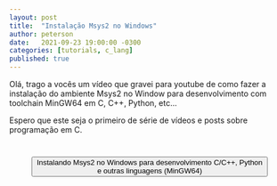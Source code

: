 ```yaml
---
layout: post
title:  "Instalação Msys2 no Windows"
author: peterson
date:   2021-09-23 19:00:00 -0300
categories: [tutorials, c_lang]
published: true
---
```


Olá, trago a vocês um vídeo que gravei para youtube de como fazer a instalação do ambiente Msys2 no Window para desenvolvimento com toolchain MinGW64 em C, C++, Python, etc...

Espero que este seja o primeiro de série de vídeos e posts sobre programação em C.

<div style="margin: 40px">
    <lite-youtube videoid="wvETU3rHp5s">
        <button type="button" class="lty-playbtn">
            <span class="lyt-visually-hidden">Instalando Msys2 no Windows para desenvolvimento C/C++, Python e outras linguagens (MinGW64)</span>
        </button>
    </lite-youtube>
</div>
